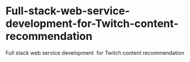 # Full-stack-web-service-development-for-Twitch-content-recommendation
Full stack web service development  for Twitch content recommendation
